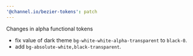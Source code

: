 ```yaml
---
'@channel.io/bezier-tokens': patch
---
```


Changes in alpha functional tokens
 - fix value of dark theme `bg-white-white-alpha-transparent` to `black-0`.
 - add `bg-absolute-white,black-transparent`.
